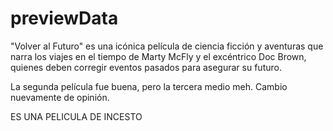 # previewData
"Volver al Futuro" es una icónica película de ciencia ficción y aventuras que narra los viajes en el tiempo de Marty McFly y el excéntrico Doc Brown, quienes deben corregir eventos pasados para asegurar su futuro.


La segunda película fue buena, pero la tercera medio meh.
Cambio nuevamente de opinión. 

ES UNA PELICULA DE INCESTO